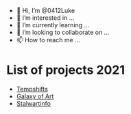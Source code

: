 - 👋 Hi, I’m @0412Luke
- 👀 I’m interested in ...
- 🌱 I’m currently learning ...
- 💞️ I’m looking to collaborate on ...
- 📫 How to reach me ...

<!---
0412Luke/0412Luke is a ✨ special ✨ repository because its `README.md` (this file) appears on your GitHub profile.
You can click the Preview link to take a look at your changes.
--->


<h1>List of projects 2021</h1>
<ul>
  <li><a href="https://tempshifts.com/">Tempshifts</a></li>
  <li><a href="https://galaxyof.art/">Galaxy of Art</a></li>
  <li><a href="https://stalwartinfo.com/">Stalwartinfo</a></li>
 </ul>

